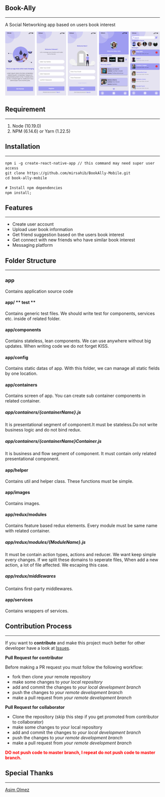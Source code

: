 ## Book-Ally

---

A Social Networking app based on users book interest

![screenshots of example app](.github/images/screenshot.png)

## Requirement

---

1. Node (10.19.0)
2. NPM (6.14.6) or Yarn (1.22.5)

## Installation

---

```
npm i -g create-react-native-app // this command may need super user access
git clone https://github.com/mirsahib/BookAlly-Mobile.git
cd book-ally-mobile

# Install npm dependencies
npm install;
```

## Features

---

- Create user account
- Upload user book information
- Get friend suggestion based on the users book interest
- Get connect with new friends who have similar book interest
- Messaging platform

## Folder Structure

---

### app

Contains application source code

#### app/ ** test **

Contains generic test files. We should write test for components, services etc. inside of related folder.

#### app/components

Contains stateless, lean components. We can use anywhere without big updates. When writing code we do not forget KISS.

#### app/config

Contains static datas of app. With this folder, we can manage all static fields by one location.

#### app/containers

Contains screen of app. You can create sub container components in related container.

##### app/containers/{containerName}.js

It is presentational segment of component.It must be stateless.Do not write business logic and do not bind redux.

##### app/containers/{containerName}Container.js

It is business and flow segment of component. It must contain only related presentational component.

#### app/helper

Contains util and helper class. These functions must be simple.

#### app/images

Contains images.

#### app/redux/modules

Contains feature based redux elements. Every module must be same name with related container.

##### app/redux/modules/{ModuleName}.js

It must be contain action types, actions and reducer. We want keep simple every changes.
If we split these domains to seperate files, When add a new action, a lot of file affected. We escaping this case.

##### app/redux/middlewares

Contains first-party middlewares.

#### app/services

Contains wrappers of services.

## Contribution Process

---

If you want to **contribute** and make this project much better for other developer have a look at [Issues](https://github.com/mirsahib/BookAlly-Mobile/issues).

**Pull Request for contributor**

Before making a PR request you must follow the following workflow:

- fork then clone _your_ remote repository
- make some changes to _your local repository_
- add and commit the changes to _your local development branch_
- push the changes to _your remote development branch_
- make a pull request from _your remote development branch_

**Pull Request for collaborator**

- Clone the repository (skip this step if you get promoted from contributor to collaborator)
- make some changes to your local repository
- add and commit the changes to _your local development branch_
- push the changes to _your remote development branch_
- make a pull request from _your remote development branch_

<span style="color:red">**DO not push code to master branch, I repeat do not push code to master branch.**</span>

## Special Thanks

---

[Asim Olmez](https://github.com/asimolmez)
